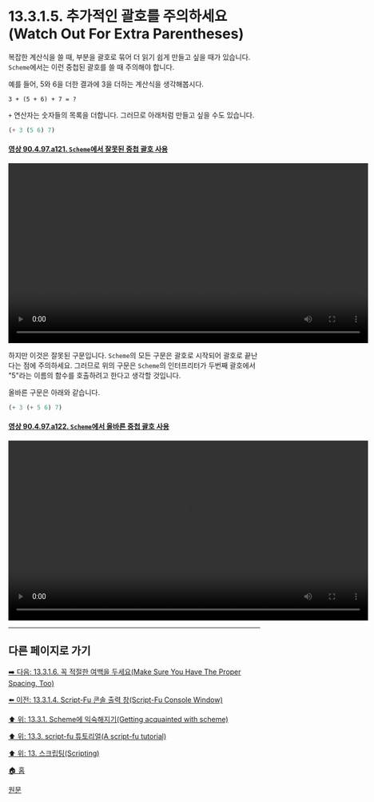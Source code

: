 # 13.3.1.5. 추가적인 괄호를 주의하세요(Watch Out For Extra Parentheses)
복잡한 계산식을 쓸 때, 부분을 괄호로 묶어 더 읽기 쉽게 만들고 싶을 때가 있습니다. `Scheme`에서는 이런 중첩된 괄호를 쓸 때 주의해야 합니다.

예를 들어, 5와 6을 더한 결과에 3을 더하는 계산식을 생각해봅시다.

```
3 + (5 + 6) + 7 = ?
```

`+` 연산자는 숫자들의 목록을 더합니다. 그러므로 아래처럼 만들고 싶을 수도 있습니다.

```scheme
(+ 3 (5 6) 7)
```

<a id="90-04-97-a121"></a>

#### [영상 90.4.97.a121. `Scheme`에서 잘못된 중첩 괄호 사용](./90-04-97-script_fu_console.md#90-04-97-a121)
<video controls="controls" width="720" src="https://github.com/wonder13662/gimp/assets/15767104/51c2e727-9414-4462-b6be-cc5e1bd9aabe"></video>

하지만 이것은 잘못된 구문입니다. `Scheme`의 모든 구문은 괄호로 시작되어 괄호로 끝난다는 점에 주의하세요. 그러므로 위의 구문은 `Scheme`의 인터프리터가 두번째 괄호에서 "5"라는 이름의 함수를 호출하려고 한다고 생각할 것입니다.

올바른 구문은 아래와 같습니다.

```scheme
(+ 3 (+ 5 6) 7)
```

<a id="90-04-97-a122"></a>

#### [영상 90.4.97.a122. `Scheme`에서 올바른 중첩 괄호 사용](./90-04-97-script_fu_console.md#90-04-97-a122)
<video controls="controls" width="720" src="https://github.com/wonder13662/gimp/assets/15767104/a85d47ee-e6aa-4878-8263-ff1a7fe296f6"></video>

***

## 다른 페이지로 가기

[➡️ 다음: 13.3.1.6. 꼭 적절한 여백을 두세요(Make Sure You Have The Proper Spacing, Too)](./13-03-01-06-make_sure_you_have_the_proper_spacing.md)

[⬅️ 이전: 13.3.1.4. Script-Fu 콘솔 출력 창(Script-Fu Console Window)](./13-03-01-04-script_fu_console_window.md)

[⬆️ 위: 13.3.1. Scheme에 익숙해지기(Getting acquainted with scheme)](./13-03-01-00-getting-acquainted-with-scheme.md)

[⬆️ 위: 13.3. script-fu 튜토리얼(A script-fu tutorial)](./13-03-00-a-script-fu-tutorial.md)

[⬆️ 위: 13. 스크립팅(Scripting)](./13-00-scripting.md)

[🏠 홈](./00-home.md)

[원문](https://docs.gimp.org/2.10/ko/gimp-using-script-fu-tutorial.html#idm9632)

